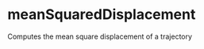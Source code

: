 meanSquaredDisplacement
=======================

Computes the mean square displacement of a trajectory
